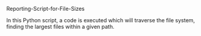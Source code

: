 Reporting-Script-for-File-Sizes

In this Python script, a code is executed which will traverse the file system, finding the largest files within a given path.
